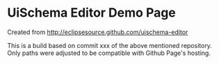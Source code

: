 # UiSchema Editor Demo Page

Created from http://eclipsesource.github.com/uischema-editor

This is a build based on commit xxx of the above mentioned repository.
Only paths were adjusted to be compatible with Github Page's hosting.
